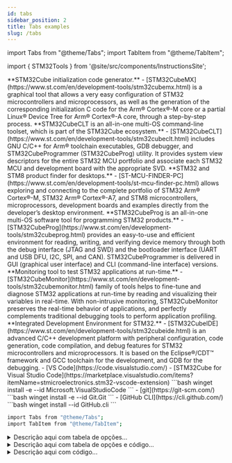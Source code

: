```yaml
---
id: tabs
sidebar_position: 2
title: Tabs examples
slug: /tabs
---
```


import Tabs from "@theme/Tabs";
import TabItem from "@theme/TabItem";

import { STM32Tools } from '@site/src/components/InstructionsSite';

<!-- List of STM32Cube Tools -->
<STM32Tools />

<Tabs>
  <TabItem value="STM32CubeMX" label="STM32CubeMX" default>
  **STM32Cube initialization code generator.**
 - [STM32CubeMX](https://www.st.com/en/development-tools/stm32cubemx.html) is a graphical tool that allows a very easy configuration of STM32 microcontrollers and microprocessors, as well as the generation of the corresponding initialization C code for the Arm® Cortex®-M core or a partial Linux® Device Tree for Arm® Cortex®-A core, through a step-by-step process.
  </TabItem>
    <TabItem value="STM32CubeCLT" label="STM32CubeCLT">
    **STM32CubeCLT is an all-in-one multi-OS command-line toolset, which is part of the STM32Cube ecosystem.**
   - [STM32CubeCLT](https://www.st.com/en/development-tools/stm32cubeclt.html) includes GNU C/C++ for Arm® toolchain executables, GDB debugger, and STM32CubeProgrammer (STM32CubeProg) utility. It provides system view descriptors for the entire STM32 MCU portfolio and associate each STM32 MCU and development board with the appropriate SVD.
  </TabItem>
  <TabItem value="ST-MCU-FINDER" label="ST-MCU-FINDER">
  **STM32 and STM8 product finder for desktops.**
    - [ST-MCU-FINDER-PC](https://www.st.com/en/development-tools/st-mcu-finder-pc.html) allows exploring and connecting to the complete portfolio of STM32 Arm® Cortex®-M, STM32 Arm® Cortex®-A7, and STM8 microcontrollers, microprocessors, development boards and examples directly from the developer’s desktop environment.
  </TabItem>
  <TabItem value="STM32CubeProg" label="STM32CubeProg">
    **STM32CubeProg is an all-in-one multi-OS software tool for programming STM32 products.**
    - [STM32CubeProg](https://www.st.com/en/development-tools/stm32cubeprog.html) provides an easy-to-use and efficient environment for reading, writing, and verifying device memory through both the debug interface (JTAG and SWD) and the bootloader interface (UART and USB DFU, I2C, SPI, and CAN). STM32CubeProgrammer is delivered in GUI (graphical user interface) and CLI (command-line interface) versions.
  </TabItem>
  <TabItem value="STM32CubeMonitor" label="STM32CubeMonitor">
    **Monitoring tool to test STM32 applications at run-time.**
    - [STM32CubeMonitor](https://www.st.com/en/development-tools/stm32cubemonitor.html) family of tools helps to fine-tune and diagnose STM32 applications at run-time by reading and visualizing their variables in real-time. With non-intrusive monitoring, STM32CubeMonitor preserves the real-time behavior of applications, and perfectly complements traditional debugging tools to perform application profiling.
  </TabItem>
    <TabItem value="STM32CubeIDE" label="STM32CubeIDE">
    **Integrated Development Environment for STM32.**
    - [STM32CubeIDE](https://www.st.com/en/development-tools/stm32cubeide.html)  is an advanced C/C++ development platform with peripheral configuration, code generation, code compilation, and debug features for STM32 microcontrollers and microprocessors. It is based on the Eclipse®/CDT™ framework and GCC toolchain for the development, and GDB for the debugging.
  </TabItem>
</Tabs>

<Tabs>
  <TabItem value="vscode" label="VS Code">
   - [VS Code](https://code.visualstudio.com/)
   - [STM32Cube for Visual Studio Code](https://marketplace.visualstudio.com/items?itemName=stmicroelectronics.stm32-vscode-extension)
  ```bash
winget install -e --id Microsoft.VisualStudioCode
```
  </TabItem>
  <TabItem value="git" label="Git" default>
    - [git](https://git-scm.com/) 
```bash
winget install -e --id Git.Git
```
  </TabItem>
    <TabItem value="gh" label="GitHub CLI">
    - [GitHub CLI](https://cli.github.com/)
```bash
winget install --id GitHub.cli
```
  </TabItem>
</Tabs>

```bash
import Tabs from "@theme/Tabs";
import TabItem from "@theme/TabItem";
```

<details>
<summary>Descrição aqui com tabela de opções...</summary>

<Tabs>
  <TabItem value="apple" label="Apple" default>
    This is an apple 🍎
  </TabItem>
  <TabItem value="orange" label="Orange">
    This is an orange 🍊
  </TabItem>
  <TabItem value="banana" label="Banana">
    This is a banana 🍌
  </TabItem>
</Tabs>

</details>

<details>
<summary>Descrição aqui com tabela de opções e código...</summary>

<Tabs>
  <TabItem value="apple" label="Apple" default>
    This is an apple 🍎
  </TabItem>
  <TabItem value="orange" label="Orange">
    This is an orange 🍊
  </TabItem>
  <TabItem value="github-cli" label="GitHub CLI">
    ```bash
gh auth login
```
  </TabItem>
</Tabs>

</details>

<details>
<summary>Descrição aqui com código...</summary>

```bash
gh auth login
```

</details>
